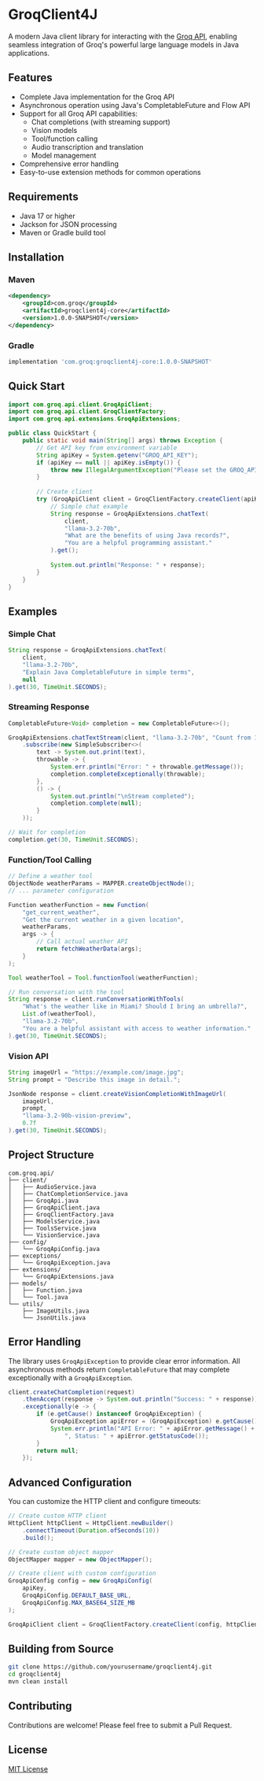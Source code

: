 # GroqClient4J

A modern Java client library for interacting with the [Groq API](https://console.groq.com/docs/api), enabling seamless integration of Groq's powerful large language models in Java applications.

## Features

- Complete Java implementation for the Groq API
- Asynchronous operation using Java's CompletableFuture and Flow API
- Support for all Groq API capabilities:
  - Chat completions (with streaming support)
  - Vision models
  - Tool/function calling
  - Audio transcription and translation
  - Model management
- Comprehensive error handling
- Easy-to-use extension methods for common operations

## Requirements

- Java 17 or higher
- Jackson for JSON processing
- Maven or Gradle build tool

## Installation

### Maven

```xml
<dependency>
    <groupId>com.groq</groupId>
    <artifactId>groqclient4j-core</artifactId>
    <version>1.0.0-SNAPSHOT</version>
</dependency>
```

### Gradle

```groovy
implementation 'com.groq:groqclient4j-core:1.0.0-SNAPSHOT'
```

## Quick Start

```java
import com.groq.api.client.GroqApiClient;
import com.groq.api.client.GroqClientFactory;
import com.groq.api.extensions.GroqApiExtensions;

public class QuickStart {
    public static void main(String[] args) throws Exception {
        // Get API key from environment variable
        String apiKey = System.getenv("GROQ_API_KEY");
        if (apiKey == null || apiKey.isEmpty()) {
            throw new IllegalArgumentException("Please set the GROQ_API_KEY environment variable");
        }
        
        // Create client
        try (GroqApiClient client = GroqClientFactory.createClient(apiKey)) {
            // Simple chat example
            String response = GroqApiExtensions.chatText(
                client,
                "llama-3.2-70b",
                "What are the benefits of using Java records?",
                "You are a helpful programming assistant."
            ).get();
            
            System.out.println("Response: " + response);
        }
    }
}
```

## Examples

### Simple Chat

```java
String response = GroqApiExtensions.chatText(
    client,
    "llama-3.2-70b",
    "Explain Java CompletableFuture in simple terms",
    null
).get(30, TimeUnit.SECONDS);
```

### Streaming Response

```java
CompletableFuture<Void> completion = new CompletableFuture<>();

GroqApiExtensions.chatTextStream(client, "llama-3.2-70b", "Count from 1 to 10", null)
    .subscribe(new SimpleSubscriber<>(
        text -> System.out.print(text),
        throwable -> {
            System.err.println("Error: " + throwable.getMessage());
            completion.completeExceptionally(throwable);
        },
        () -> {
            System.out.println("\nStream completed");
            completion.complete(null);
        }
    ));

// Wait for completion
completion.get(30, TimeUnit.SECONDS);
```

### Function/Tool Calling

```java
// Define a weather tool
ObjectNode weatherParams = MAPPER.createObjectNode();
// ... parameter configuration

Function weatherFunction = new Function(
    "get_current_weather",
    "Get the current weather in a given location",
    weatherParams,
    args -> {
        // Call actual weather API
        return fetchWeatherData(args);
    }
);

Tool weatherTool = Tool.functionTool(weatherFunction);

// Run conversation with the tool
String response = client.runConversationWithTools(
    "What's the weather like in Miami? Should I bring an umbrella?",
    List.of(weatherTool),
    "llama-3.2-70b",
    "You are a helpful assistant with access to weather information."
).get(30, TimeUnit.SECONDS);
```

### Vision API

```java
String imageUrl = "https://example.com/image.jpg";
String prompt = "Describe this image in detail.";

JsonNode response = client.createVisionCompletionWithImageUrl(
    imageUrl,
    prompt,
    "llama-3.2-90b-vision-preview",
    0.7f
).get(30, TimeUnit.SECONDS);
```

## Project Structure

```
com.groq.api/
├── client/
│   ├── AudioService.java
│   ├── ChatCompletionService.java
│   ├── GroqApi.java
│   ├── GroqApiClient.java
│   ├── GroqClientFactory.java
│   ├── ModelsService.java
│   ├── ToolsService.java
│   └── VisionService.java
├── config/
│   └── GroqApiConfig.java
├── exceptions/
│   └── GroqApiException.java
├── extensions/
│   └── GroqApiExtensions.java
├── models/
│   ├── Function.java
│   └── Tool.java
└── utils/
    ├── ImageUtils.java
    └── JsonUtils.java
```

## Error Handling

The library uses `GroqApiException` to provide clear error information. All asynchronous methods return `CompletableFuture` that may complete exceptionally with a `GroqApiException`.

```java
client.createChatCompletion(request)
    .thenAccept(response -> System.out.println("Success: " + response))
    .exceptionally(e -> {
        if (e.getCause() instanceof GroqApiException) {
            GroqApiException apiError = (GroqApiException) e.getCause();
            System.err.println("API Error: " + apiError.getMessage() + 
                ", Status: " + apiError.getStatusCode());
        }
        return null;
    });
```

## Advanced Configuration

You can customize the HTTP client and configure timeouts:

```java
// Create custom HTTP client
HttpClient httpClient = HttpClient.newBuilder()
    .connectTimeout(Duration.ofSeconds(10))
    .build();

// Create custom object mapper
ObjectMapper mapper = new ObjectMapper();

// Create client with custom configuration
GroqApiConfig config = new GroqApiConfig(
    apiKey,
    GroqApiConfig.DEFAULT_BASE_URL,
    GroqApiConfig.MAX_BASE64_SIZE_MB
);

GroqApiClient client = GroqClientFactory.createClient(config, httpClient, mapper);
```

## Building from Source

```bash
git clone https://github.com/yourusername/groqclient4j.git
cd groqclient4j
mvn clean install
```

## Contributing

Contributions are welcome! Please feel free to submit a Pull Request.

## License

[MIT License](LICENSE)